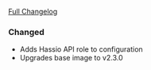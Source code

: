 [Full Changelog][changelog]

### Changed

- Adds Hassio API role to configuration
- Upgrades base image to v2.3.0

[changelog]: https://github.com/hassio-addons/addon-portainer/compare/v0.1.0...v0.2.0